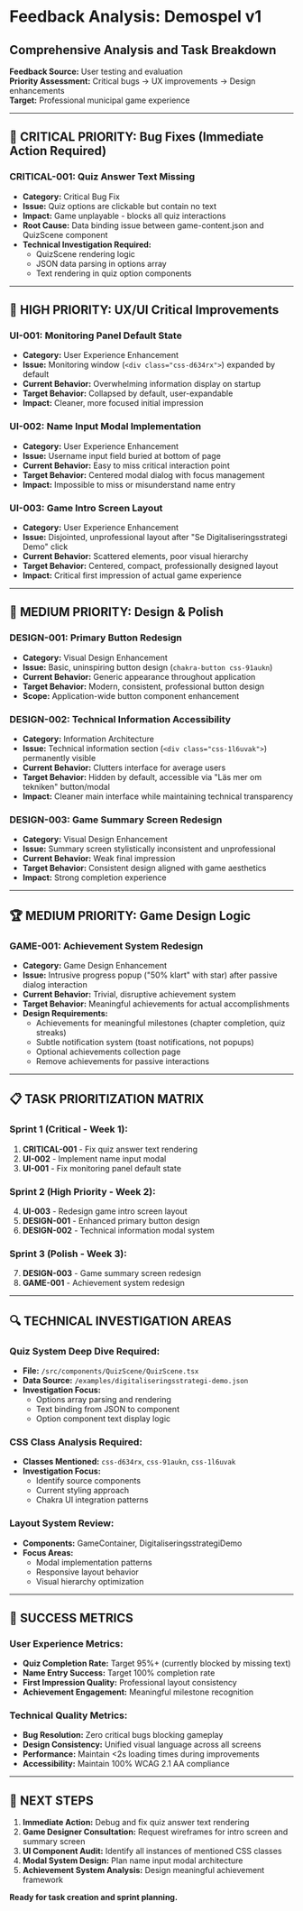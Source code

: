 # Feedback Analysis: Demospel v1
## Comprehensive Analysis and Task Breakdown

**Feedback Source:** User testing and evaluation  
**Priority Assessment:** Critical bugs → UX improvements → Design enhancements  
**Target:** Professional municipal game experience  

---

## 🚨 CRITICAL PRIORITY: Bug Fixes (Immediate Action Required)

### **CRITICAL-001: Quiz Answer Text Missing**
- **Category:** Critical Bug Fix
- **Issue:** Quiz options are clickable but contain no text
- **Impact:** Game unplayable - blocks all quiz interactions
- **Root Cause:** Data binding issue between game-content.json and QuizScene component
- **Technical Investigation Required:** 
  - QuizScene rendering logic
  - JSON data parsing in options array
  - Text rendering in quiz option components

---

## 🎨 HIGH PRIORITY: UX/UI Critical Improvements

### **UI-001: Monitoring Panel Default State**
- **Category:** User Experience Enhancement
- **Issue:** Monitoring window (`<div class="css-d634rx">`) expanded by default
- **Current Behavior:** Overwhelming information display on startup
- **Target Behavior:** Collapsed by default, user-expandable
- **Impact:** Cleaner, more focused initial impression

### **UI-002: Name Input Modal Implementation**
- **Category:** User Experience Enhancement  
- **Issue:** Username input field buried at bottom of page
- **Current Behavior:** Easy to miss critical interaction point
- **Target Behavior:** Centered modal dialog with focus management
- **Impact:** Impossible to miss or misunderstand name entry

### **UI-003: Game Intro Screen Layout**
- **Category:** User Experience Enhancement
- **Issue:** Disjointed, unprofessional layout after "Se Digitaliseringsstrategi Demo" click
- **Current Behavior:** Scattered elements, poor visual hierarchy
- **Target Behavior:** Centered, compact, professionally designed layout
- **Impact:** Critical first impression of actual game experience

---

## 🎯 MEDIUM PRIORITY: Design & Polish

### **DESIGN-001: Primary Button Redesign**
- **Category:** Visual Design Enhancement
- **Issue:** Basic, uninspiring button design (`chakra-button css-91aukn`)
- **Current Behavior:** Generic appearance throughout application
- **Target Behavior:** Modern, consistent, professional button design
- **Scope:** Application-wide button component enhancement

### **DESIGN-002: Technical Information Accessibility**
- **Category:** Information Architecture
- **Issue:** Technical information section (`<div class="css-1l6uvak">`) permanently visible
- **Current Behavior:** Clutters interface for average users
- **Target Behavior:** Hidden by default, accessible via "Läs mer om tekniken" button/modal
- **Impact:** Cleaner main interface while maintaining technical transparency

### **DESIGN-003: Game Summary Screen Redesign**
- **Category:** Visual Design Enhancement
- **Issue:** Summary screen stylistically inconsistent and unprofessional
- **Current Behavior:** Weak final impression
- **Target Behavior:** Consistent design aligned with game aesthetics
- **Impact:** Strong completion experience

---

## 🏆 MEDIUM PRIORITY: Game Design Logic

### **GAME-001: Achievement System Redesign**
- **Category:** Game Design Enhancement
- **Issue:** Intrusive progress popup ("50% klart" with star) after passive dialog interaction
- **Current Behavior:** Trivial, disruptive achievement system
- **Target Behavior:** Meaningful achievements for actual accomplishments
- **Design Requirements:**
  - Achievements for meaningful milestones (chapter completion, quiz streaks)
  - Subtle notification system (toast notifications, not popups)
  - Optional achievements collection page
  - Remove achievements for passive interactions

---

## 📋 TASK PRIORITIZATION MATRIX

### **Sprint 1 (Critical - Week 1):**
1. **CRITICAL-001** - Fix quiz answer text rendering
2. **UI-002** - Implement name input modal
3. **UI-001** - Fix monitoring panel default state

### **Sprint 2 (High Priority - Week 2):**  
4. **UI-003** - Redesign game intro screen layout
5. **DESIGN-001** - Enhanced primary button design
6. **DESIGN-002** - Technical information modal system

### **Sprint 3 (Polish - Week 3):**
7. **DESIGN-003** - Game summary screen redesign  
8. **GAME-001** - Achievement system redesign

---

## 🔍 TECHNICAL INVESTIGATION AREAS

### **Quiz System Deep Dive Required:**
- **File:** `/src/components/QuizScene/QuizScene.tsx`
- **Data Source:** `/examples/digitaliseringsstrategi-demo.json`
- **Investigation Focus:**
  - Options array parsing and rendering
  - Text binding from JSON to component
  - Option component text display logic

### **CSS Class Analysis Required:**
- **Classes Mentioned:** `css-d634rx`, `css-91aukn`, `css-1l6uvak`
- **Investigation Focus:**
  - Identify source components
  - Current styling approach
  - Chakra UI integration patterns

### **Layout System Review:**
- **Components:** GameContainer, DigitaliseringsstrategiDemo
- **Focus Areas:**
  - Modal implementation patterns
  - Responsive layout behavior
  - Visual hierarchy optimization

---

## 🎯 SUCCESS METRICS

### **User Experience Metrics:**
- **Quiz Completion Rate:** Target 95%+ (currently blocked by missing text)
- **Name Entry Success:** Target 100% completion rate
- **First Impression Quality:** Professional layout consistency
- **Achievement Engagement:** Meaningful milestone recognition

### **Technical Quality Metrics:**
- **Bug Resolution:** Zero critical bugs blocking gameplay
- **Design Consistency:** Unified visual language across all screens
- **Performance:** Maintain <2s loading times during improvements
- **Accessibility:** Maintain 100% WCAG 2.1 AA compliance

---

## 🔄 NEXT STEPS

1. **Immediate Action:** Debug and fix quiz answer text rendering
2. **Game Designer Consultation:** Request wireframes for intro screen and summary screen
3. **UI Component Audit:** Identify all instances of mentioned CSS classes
4. **Modal System Design:** Plan name input modal architecture
5. **Achievement System Analysis:** Design meaningful achievement framework

**Ready for task creation and sprint planning.**